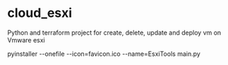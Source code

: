 # cloud_esxi
Python and terraform project for create, delete, update and deploy vm on Vmware esxi

pyinstaller --onefile --icon=favicon.ico --name=EsxiTools main.py